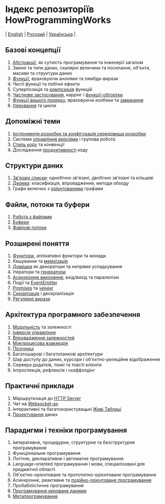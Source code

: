 # Індекс репозиторіїв HowProgrammingWorks
| [English](README.md) | [Русский](README.ru.md) | [Українська](README.ua.md) |

## Базові концепції

  1. [Абстракції](https://github.com/HowProgrammingWorks/Abstractions), як сутність програмування та інженерії загалом
  2. Змінні та типи даних, скалярні величини та посилання, об'єкти, масиви та структури даних
  3. [Функції](https://github.com/HowProgrammingWorks/Function), враховуючи анонімні та лямбда-вирази
  4. Чисті функції та побічні ефекти
  5. Суперпозиція та [композиція](https://github.com/HowProgrammingWorks/Composition) функцій
  6. [Часткове застосування](https://github.com/HowProgrammingWorks/PartialApplication), каррінг і [функції-обгортки](https://github.com/HowProgrammingWorks/Wrapper)
  7. [Функції вищого порядку](https://github.com/HowProgrammingWorks/HigherOrderFunction), враховуючи колбеки та [замикання](https://github.com/HowProgrammingWorks/Closure)
  8. [Ітерування](https://github.com/HowProgrammingWorks/Iteration) та цикли
<!--
Generics
https://github.com/HowProgrammingWorks/DataTypes
https://github.com/HowProgrammingWorks/DataStructures
https://github.com/HowProgrammingWorks/String
https://github.com/HowProgrammingWorks/Set
-->

## Допоміжні теми

  1. [Інструменти розробки та конфігурація середовища розробки](https://github.com/HowProgrammingWorks/Tools)
  2. Системи [управління версіями](https://github.com/HowProgrammingWorks/VersionControl) і групова робота
  3. [Стиль коду](https://github.com/HowProgrammingWorks/CodeStyle) та конвенції
  4. Дослідження [продуктивності](https://github.com/HowProgrammingWorks/Benchmark) коду

## Структури даних

  1. [Зв'язані списки](https://github.com/HowProgrammingWorks/LinkedList): однобічно зв'язані, двобічно зв'язані та кільцеві
  2. [Дерева](https://github.com/HowProgrammingWorks/TreeNode): класифікація, впровадження, методи обходу
  3. Графи включно з [орієнтованими](https://github.com/HowProgrammingWorks/DirectedGraph) графами
<!--
https://github.com/HowProgrammingWorks/Collections
-->

## Файли, потоки та буфери

  1. [Робота з файлами](https://github.com/HowProgrammingWorks/Files)
  2. [Буфери](https://github.com/HowProgrammingWorks/Buffers)
  3. [Файлові потоки](https://github.com/HowProgrammingWorks/Streams)

## Розширені поняття

  1. [Функтори](https://github.com/HowProgrammingWorks/Functor), аплікативні функтори та монади
  2. Кешування та [мемоізація](https://github.com/HowProgrammingWorks/Memoization)
  3. [Домішки](https://github.com/HowProgrammingWorks/Mixin) як декоратори та непряме успадкування
  4. Ітератори та [генератори](https://github.com/HowProgrammingWorks/Generator)
  5. [Асинхронне виконання](https://github.com/HowProgrammingWorks/AsynchronousProgramming), вхід/вихід та паралелізм
  6. Події та [EventEmitter](https://github.com/HowProgrammingWorks/EventEmitter)
  7. [Promises](https://github.com/HowProgrammingWorks/Promise) та [чеінінг](https://github.com/HowProgrammingWorks/Chaining)
  8. [Серіалізація](https://github.com/HowProgrammingWorks/Serialization) і десеріалізація
  9. [Регулярні вирази](https://github.com/HowProgrammingWorks/RegExp)
<!--
https://github.com/HowProgrammingWorks/Concurrency
https://github.com/HowProgrammingWorks/Proxy
https://github.com/HowProgrammingWorks/Symbol
-->

## Архітектура програмного забезпечення

  1. [Модульність](https://github.com/HowProgrammingWorks/Modularity) та залежності
  2. [Інверсія управління](https://github.com/HowProgrammingWorks/InversionOfControl)
  3. [Впровадження залежностей](https://github.com/HowProgrammingWorks/DependencyInjection)
  4. [Міжпроцесова взаємодія](https://github.com/HowProgrammingWorks/InterProcessCommunication)
  5. [Пісочниці](https://github.com/HowProgrammingWorks/Sandboxes)
  6. Багатошарові і багатоланкові архітектури
  7. Шар доступу до даних, курсори і об'єктно-реляційне відображення
  8. Сервера додатків, тонкі та товсті клієнти
  9. Інтроспекція, рефлексія і скаффолдінг

## Практичні приклади

  1. Маршрутизація до [HTTP Server](https://github.com/HowProgrammingWorks/NodeServer)
  2. Чат на [Websocket-ах](https://github.com/HowProgrammingWorks/WebsocketChat)
  3. Інтерактивні та багатокористувацькі [Живі Таблиці](https://github.com/HowProgrammingWorks/LiveTable)
  4. [Проектування](https://github.com/HowProgrammingWorks/Projection) даних

## Парадигми і техніки програмування

  1. Імперативне, процедурне, структурне та безструктурне програмування
  2. Функціональне програмування
  3. Логічне, декларативне і автоматне програмування
  4. Language-oriented програмування і мови, спеціалізовані для предметної області
  5. Об'єктно-орієнтоване та прототипно-орієнтоване програмування
  6. Асинхронне, реактивне та [подійно-орієнтоване програмування](https://github.com/HowProgrammingWorks/EventDrivenProgramming)
  7. Пробабілістичне програмування
  8. [Програмування кероване даними](https://github.com/HowProgrammingWorks/DataDrivenProgramming)
  9. [Метапрограмування](https://github.com/HowProgrammingWorks/Metaprogramming)
